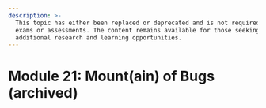 ```yaml
---
description: >-
  This topic has either been replaced or deprecated and is not required for any
  exams or assessments. The content remains available for those seeking
  additional research and learning opportunities.
---
```


# Module 21: Mount(ain) of Bugs (archived)


